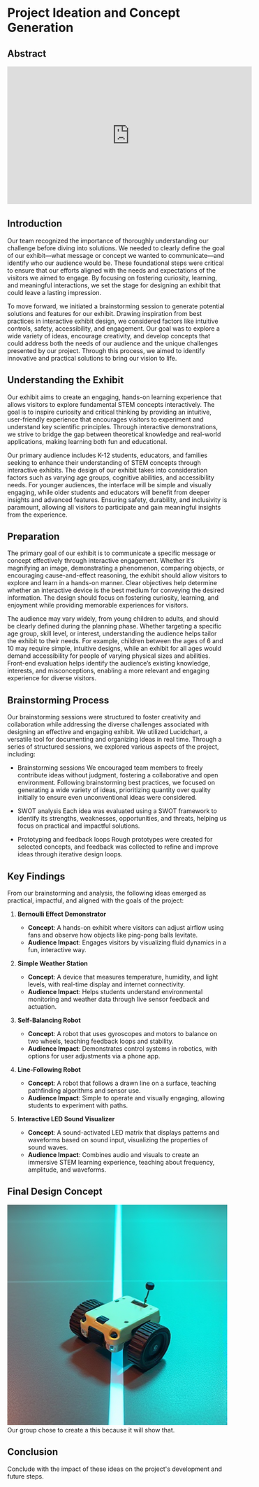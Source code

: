 # **Project Ideation and Concept Generation**

## **Abstract**
<iframe width="560" height="315" src="https://www.youtube.com/embed/dQw4w9WgXcQ?si=4idBWLHa1T7gQbJk" title="YouTube video player" frameborder="0" allow="accelerometer; autoplay; clipboard-write; encrypted-media; gyroscope; picture-in-picture; web-share" referrerpolicy="strict-origin-when-cross-origin" allowfullscreen></iframe>

## **Introduction**
Our team recognized the importance of thoroughly understanding our challenge before diving into solutions. We needed to clearly define the goal of our exhibit—what message or concept we wanted to communicate—and identify who our audience would be. These foundational steps were critical to ensure that our efforts aligned with the needs and expectations of the visitors we aimed to engage. By focusing on fostering curiosity, learning, and meaningful interactions, we set the stage for designing an exhibit that could leave a lasting impression.

To move forward, we initiated a brainstorming session to generate potential solutions and features for our exhibit. Drawing inspiration from best practices in interactive exhibit design, we considered factors like intuitive controls, safety, accessibility, and engagement. Our goal was to explore a wide variety of ideas, encourage creativity, and develop concepts that could address both the needs of our audience and the unique challenges presented by our project. Through this process, we aimed to identify innovative and practical solutions to bring our vision to life.

## **Understanding the Exhibit**

Our exhibit aims to create an engaging, hands-on learning experience that allows visitors to explore fundamental STEM concepts interactively. The goal is to inspire curiosity and critical thinking by providing an intuitive, user-friendly experience that encourages visitors to experiment and understand key scientific principles. Through interactive demonstrations, we strive to bridge the gap between theoretical knowledge and real-world applications, making learning both fun and educational.

Our primary audience includes K-12 students, educators, and families seeking to enhance their understanding of STEM concepts through interactive exhibits. The design of our exhibit takes into consideration factors such as varying age groups, cognitive abilities, and accessibility needs. For younger audiences, the interface will be simple and visually engaging, while older students and educators will benefit from deeper insights and advanced features. Ensuring safety, durability, and inclusivity is paramount, allowing all visitors to participate and gain meaningful insights from the experience.

## **Preparation**
The primary goal of our exhibit is to communicate a specific message or concept effectively through interactive engagement. Whether it’s magnifying an image, demonstrating a phenomenon, comparing objects, or encouraging cause-and-effect reasoning, the exhibit should allow visitors to explore and learn in a hands-on manner. Clear objectives help determine whether an interactive device is the best medium for conveying the desired information. The design should focus on fostering curiosity, learning, and enjoyment while providing memorable experiences for visitors.

The audience may vary widely, from young children to adults, and should be clearly defined during the planning phase. Whether targeting a specific age group, skill level, or interest, understanding the audience helps tailor the exhibit to their needs. For example, children between the ages of 6 and 10 may require simple, intuitive designs, while an exhibit for all ages would demand accessibility for people of varying physical sizes and abilities. Front-end evaluation helps identify the audience’s existing knowledge, interests, and misconceptions, enabling a more relevant and engaging experience for diverse visitors.

## **Brainstorming Process**
Our brainstorming sessions were structured to foster creativity and collaboration while addressing the diverse challenges associated with designing an effective and engaging exhibit. We utilized Lucidchart, a versatile tool for documenting and organizing ideas in real time. Through a series of structured sessions, we explored various aspects of the project, including:

- Brainstorming sessions
  We encouraged team members to freely contribute ideas without judgment, fostering a collaborative and open environment. Following brainstorming best practices, we focused on generating a wide variety of ideas, prioritizing quantity over quality initially to ensure even unconventional ideas were considered.

- SWOT analysis
Each idea was evaluated using a SWOT framework to identify its strengths, weaknesses, opportunities, and threats, helping us focus on practical and impactful solutions.
  
- Prototyping and feedback loops
Rough prototypes were created for selected concepts, and feedback was collected to refine and improve ideas through iterative design loops.

## Key Findings

From our brainstorming and analysis, the following ideas emerged as practical, impactful, and aligned with the goals of the project:

1. **Bernoulli Effect Demonstrator**
   - **Concept**: A hands-on exhibit where visitors can adjust airflow using fans and observe how objects like ping-pong balls levitate.
   - **Audience Impact**: Engages visitors by visualizing fluid dynamics in a fun, interactive way.

2. **Simple Weather Station**
   - **Concept**: A device that measures temperature, humidity, and light levels, with real-time display and internet connectivity.
   - **Audience Impact**: Helps students understand environmental monitoring and weather data through live sensor feedback and actuation.

3. **Self-Balancing Robot**
   - **Concept**: A robot that uses gyroscopes and motors to balance on two wheels, teaching feedback loops and stability.
   - **Audience Impact**: Demonstrates control systems in robotics, with options for user adjustments via a phone app.

4. **Line-Following Robot**
   - **Concept**: A robot that follows a drawn line on a surface, teaching pathfinding algorithms and sensor use.
   - **Audience Impact**: Simple to operate and visually engaging, allowing students to experiment with paths.

5. **Interactive LED Sound Visualizer**
   - **Concept**: A sound-activated LED matrix that displays patterns and waveforms based on sound input, visualizing the properties of sound waves.
   - **Audience Impact**: Combines audio and visuals to create an immersive STEM learning experience, teaching about frequency, amplitude, and waveforms.


## **Final Design Concept**
![Concept Image](images/concept.png)
Our group chose to create a this because it will show that.

## **Conclusion**
Conclude with the impact of these ideas on the project's development and future steps.
